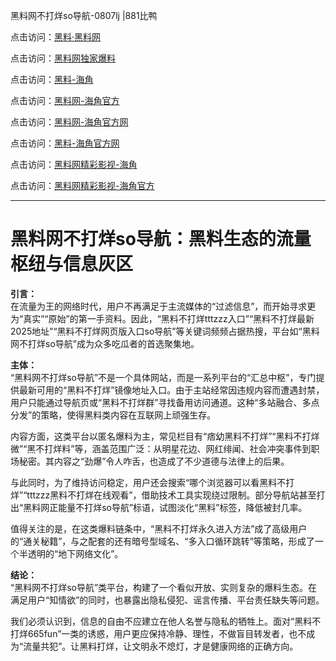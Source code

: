 黑料网不打烊so导航-0807lj |881比鸭

点击访问：<a href="https://heiliaolvzlu3.pages.dev">黑料·黑料网</a>

点击访问：<a href="https://heiliaoyvnrda.pages.dev">黑料网独家爆料</a>

点击访问：<a href="https://heiliao5s28gk.pages.dev">黑料-海角</a>

点击访问：<a href="https://heiliaoxfe5rb.pages.dev">黑料网-海角官方</a>

点击访问：<a href="https://heiliaokof3cy.pages.dev">黑料网-海角官方网</a>

点击访问：<a href="https://heiliaotlyq53.pages.dev">黑料-海角官方网</a>

点击访问：<a href="https://heiliao3gvg9x.pages.dev">黑料网精彩影视-海角</a>

点击访问：<a href="https://heiliaoryrhyu.pages.dev">黑料网精彩影视-海角官方</a>

---

# 黑料网不打烊so导航：黑料生态的流量枢纽与信息灰区

**引言：**  
在流量为王的网络时代，用户不再满足于主流媒体的“过滤信息”，而开始寻求更为“真实”“原始”的第一手资料。因此，“黑料不打烊tttzzz入口”“黑料不打烊最新2025地址”“黑料不打烊网页版入口so导航”等关键词频频占据热搜，平台如“黑料网不打烊so导航”成为众多吃瓜者的首选聚集地。

**主体：**  
“黑料网不打烊so导航”不是一个具体网站，而是一系列平台的“汇总中枢”，专门提供最新可用的“黑料不打烊”镜像地址入口。由于主站经常因违规内容而遭遇封禁，用户只能通过导航页或“黑料不打烊群”寻找备用访问通道。这种“多站融合、多点分发”的策略，使得黑料类内容在互联网上顽强生存。

内容方面，这类平台以匿名爆料为主，常见栏目有“痞幼黑料不打烊”“黑料不打烊微”“黑不打烊料”等，涵盖范围广泛：从明星花边、网红绯闻、社会冲突事件到职场秘密。其内容之“劲爆”令人咋舌，也造成了不少道德与法律上的后果。

与此同时，为了维持访问稳定，用户还会搜索“哪个浏览器可以看黑料不打烊”“tttzzz黑料不打烊在线观看”，借助技术工具实现绕过限制。部分导航站甚至打出“黑料网正能量不打烊so导航”标语，试图淡化“黑料”标签，降低被封几率。

值得关注的是，在这类爆料链条中，“黑料不打烊永久进入方法”成了高级用户的“通关秘籍”，与之配套的还有暗号型域名、“多入口循环跳转”等策略，形成了一个半透明的“地下网络文化”。

**结论：**  
“黑料网不打烊so导航”类平台，构建了一个看似开放、实则复杂的爆料生态。在满足用户“知情欲”的同时，也暴露出隐私侵犯、谣言传播、平台责任缺失等问题。

我们必须认识到，信息的自由不应建立在他人名誉与隐私的牺牲上。面对“黑料不打烊665fun”一类的诱惑，用户更应保持冷静、理性，不做盲目转发者，也不成为“流量共犯”。让黑料打烊，让文明永不熄灯，才是健康网络的正确方向。
